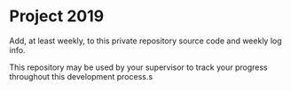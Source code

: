 # Project 2019

Add, at least weekly, to this private repository source code and weekly log info.

This repository may be used by your supervisor to track your progress throughout this development process.s
